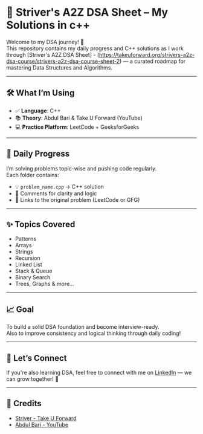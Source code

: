 # 📘 Striver's A2Z DSA Sheet – My Solutions in c++

Welcome to my DSA journey! 🚀  
This repository contains my daily progress and C++ solutions as I work through [Striver's A2Z DSA Sheet] -
(https://takeuforward.org/strivers-a2z-dsa-course/strivers-a2z-dsa-course-sheet-2)
— a curated roadmap for mastering Data Structures and Algorithms.

---

## 🛠️ What I’m Using

- ✅ **Language**: C++
- 📚 **Theory**: Abdul Bari & Take U Forward (YouTube)
- 💻 **Practice Platform**: LeetCode + GeeksforGeeks

---

## 📅 Daily Progress

I’m solving problems topic-wise and pushing code regularly.  
Each folder contains:
- 💡 `problem_name.cpp` → C++ solution
- 📝 Comments for clarity and logic
- 🔗 Links to the original problem (LeetCode or GFG)

---

## ✨ Topics Covered

- Patterns
- Arrays
- Strings
- Recursion
- Linked List
- Stack & Queue
- Binary Search
- Trees, Graphs & more...

---

## 📈 Goal

To build a solid DSA foundation and become interview-ready.  
Also to improve consistency and logical thinking through daily coding!

---

## 🤝 Let’s Connect

If you're also learning DSA, feel free to connect with me on [LinkedIn](https://www.linkedin.com/in/mansi-singh-774647376/) — we can grow together! 🌱

---

## 📌 Credits

- [Striver - Take U Forward](https://takeuforward.org/)
- [Abdul Bari - YouTube](https://www.youtube.com/playlist?list=PLDN4rrl48XKpZkf03iYFl-O29szjTrs_O)

